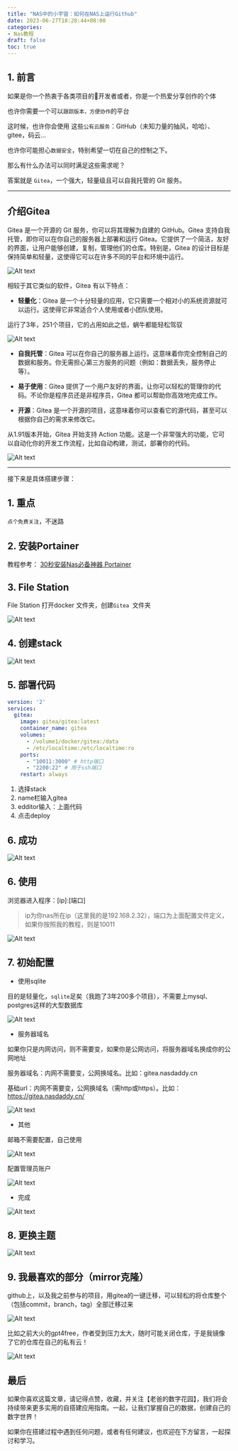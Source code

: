 ```yaml
---
title: "NAS中的小宇宙：如何在NAS上运行Github"
date: 2023-06-27T18:28:44+08:00
categories:
- Nas教程
draft: false
toc: true
---
```


## 1. 前言

如果是你一个热衷于各类项目的🐍开发者或者，你是一个热爱分享创作的个体

也许你需要一个可以`跟踪版本，方便协作`的平台

这时候，也许你会使用 这些`公有云服务`：GitHub（未知力量的抽风，哈哈）、gitee，码云...

也许你可能担心`数据安全`，特别希望一切在自己的控制之下。

那么有什么办法可以同时满足这些需求呢？

答案就是 `Gitea`，一个强大，轻量级且可以自我托管的 Git 服务。

---

## 介绍Gitea

Gitea 是一个开源的 Git 服务，你可以将其理解为自建的 GitHub。Gitea 支持自我托管，即你可以在你自己的服务器上部署和运行 Gitea。它提供了一个简洁，友好的界面，让用户能够创建，复制，管理他们的仓库。特别是，Gitea 的设计目标是保持简单和轻量，这使得它可以在许多不同的平台和环境中运行。

![Alt text](https://img-nasdaddy.liuxingoo.cn/202306100932342.png "Pic")

相较于其它类似的软件，Gitea 有以下特点：

- **轻量化**：Gitea 是一个十分轻量的应用，它只需要一个相对小的系统资源就可以运行。这使得它非常适合个人使用或者小团队使用。

运行了3年，251个项目，它的占用如此之低，蜗牛都能轻松驾驭

![Alt text](https://img-nasdaddy.liuxingoo.cn/202306100935404.png "Pic")

- **自我托管**：Gitea 可以在你自己的服务器上运行。这意味着你完全控制自己的数据和服务。你无需担心第三方服务的问题（例如：数据丢失，服务停止等）。
- **易于使用**：Gitea 提供了一个用户友好的界面，让你可以轻松的管理你的代码。不论你是程序员还是非程序员，Gitea 都可以帮助你高效地完成工作。

- **开源**：Gitea 是一个开源的项目，这意味着你可以查看它的源代码，甚至可以根据你自己的需求来修改它。

从1.91版本开始，Gitea 开始支持 Action 功能。这是一个非常强大的功能，它可以自动化你的开发工作流程，比如自动构建，测试，部署你的代码。

![Alt text](https://img-nasdaddy.liuxingoo.cn/202306100939541.png "Pic")



---

接下来是具体搭建步骤：

## 1. 重点

`点个免费关注`，不迷路

## 2. 安装Portainer

教程参考：
[30秒安装Nas必备神器 Portainer](/how-to-install-portainer-in-nas/)

##  3. File Station

File Station 打开docker 文件夹，创建`Gitea `文件夹

![Alt text](https://img-nasdaddy.liuxingoo.cn/202306100941410.png "Pic")

## 4. 创建stack

![Alt text](https://img-nasdaddy.liuxingoo.cn/img/202306061552130.png "Pic")

## 5.  部署代码

```yaml
version: '2'
services:
  gitea:
    image: gitea/gitea:latest
    container_name: gitea
    volumes:
      - /volume1/docker/gitea:/data
      - /etc/localtime:/etc/localtime:ro
    ports:
      - "10011:3000" # http端口
      - "2200:22" # 用于ssh端口
    restart: always
```

1. 选择stack
2. name栏输入gitea
3. edditor输入：上面代码
4. 点击deploy

## 6. 成功

![Alt text](https://img-nasdaddy.liuxingoo.cn/img/202306061556495.png "Pic")



## 6. 使用

浏览器进入程序：[ip]:[端口]

> ip为你nas所在ip（这里我的是192.168.2.32），端口为上面配置文件定义，如果你按照我的教程，则是10011

![Alt text](https://img-nasdaddy.liuxingoo.cn/202306100948705.png "Pic")

## 7. 初始配置

- 使用sqlite

目的是轻量化，`sqlite`足矣（我跑了3年200多个项目），不需要上mysql、postgres这样的大型数据库

![Alt text](https://img-nasdaddy.liuxingoo.cn/202306100949012.png "Pic")



- 服务器域名

如果你只是内网访问，则不需要变，如果你是公网访问，将服务器域名换成你的公网地址

服务器域名：内网不需要变，公网换域名。比如：gitea.nasdaddy.cn

基础url：内网不需要变，公网换域名（需http或https）。比如：https://gitea.nasdaddy.cn/



![Alt text](https://img-nasdaddy.liuxingoo.cn/202306100954477.png "Pic")

- 其他

邮箱不需要配置，自己使用

![Alt text](https://img-nasdaddy.liuxingoo.cn/202306100957267.png "Pic")

配置管理员账户

![Alt text](https://img-nasdaddy.liuxingoo.cn/202306100959307.png "Pic")



- 完成

![Alt text](https://img-nasdaddy.liuxingoo.cn/202306100959159.png "Pic")

## 8. 更换主题

![Alt text](https://img-nasdaddy.liuxingoo.cn/202306101002925.png "Pic")



## 9. 我最喜欢的部分（mirror克隆）

github上，以及我之前参与的项目，用gitea的一键迁移，可以轻松的将仓库整个（包括commit，branch，tag）全部迁移过来

![Alt text](https://img-nasdaddy.liuxingoo.cn/202306101004251.png "Pic")



比如之前大火的gpt4free，作者受到压力太大，随时可能关闭仓库，于是我镜像了它的仓库在自己的私有云！

![Alt text](https://img-nasdaddy.liuxingoo.cn/202306101006053.png "Pic")



## 最后

如果你喜欢这篇文章，请记得点赞，收藏，并关注【老爸的数字花园】，我们将会持续带来更多实用的自搭建应用指南。一起，让我们掌握自己的数据，创建自己的数字世界！

如果你在搭建过程中遇到任何问题，或者有任何建议，也欢迎在下方留言，一起探讨和学习。